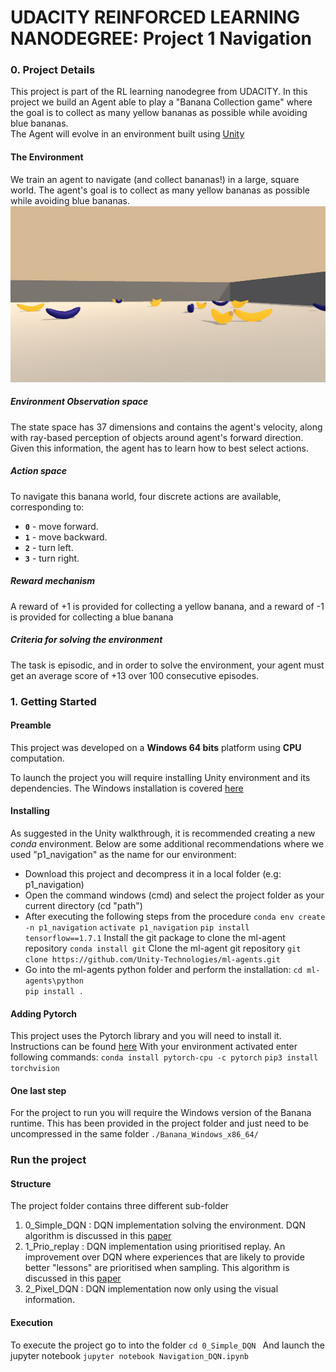 # UDACITY REINFORCED LEARNING NANODEGREE: Project 1 Navigation  
  
### 0. Project Details  
  
This project is part of the RL learning nanodegree from UDACITY. In this project we build an Agent able to play a "Banana Collection game"  where the goal is to collect as many yellow bananas as possible while avoiding blue bananas.  
The Agent will evolve in an environment built using [Unity](https://blogs.unity3d.com/2017/09/19/introducing-unity-machine-learning-agents/) 
  
#### The Environment  
  
We train an agent to navigate (and collect bananas!) in a large, square world.  The agent's goal is to collect as many yellow bananas as possible while avoiding blue bananas.  
  ![BananaWorld](./images/banana_world.jpg)
##### Environment Observation space  
The state space has 37 dimensions and contains the agent's velocity, along with ray-based perception of objects around agent's forward direction. Given this information, the agent has to learn how to best select actions.  
  
##### Action space  
To navigate this banana world, four discrete actions are available, corresponding to:  
- **`0`** - move forward.  
- **`1`** - move backward.  
- **`2`** - turn left.  
- **`3`** - turn right.  
  
##### Reward mechanism  
A reward of +1 is provided for collecting a yellow banana, and a reward of -1 is provided for collecting a blue banana  
  
##### Criteria for solving the environment  
The task is episodic, and in order to solve the environment, your agent must get an average score of +13 over 100 consecutive episodes.  
  
### 1. Getting Started  
  
#### Preamble  

This project was developed on a **Windows 64 bits** platform using **CPU** computation.

To launch the project you will require installing Unity environment and its dependencies. The Windows installation is covered [here](https://github.com/Unity-Technologies/ml-agents/blob/master/docs/Installation-Windows.md)

#### Installing

As suggested in the Unity walkthrough, it is recommended creating a new *conda*  environment. Below are some additional recommendations where we used "p1_navigation" as the name for our environment:

* Download this project and decompress it in a local folder (e.g: p1_navigation)
* Open the command windows (cmd) and select the project folder as your current directory (cd "path")
* After executing the following steps from the procedure
 `conda env create -n p1_navigation`
 `activate p1_navigation`
 `pip install tensorflow==1.7.1`
 Install the git package to clone the ml-agent repository
 `conda install git`
Clone the ml-agent git repository
 `git clone https://github.com/Unity-Technologies/ml-agents.git`
* Go into the ml-agents python folder and perform the installation: 
 `cd ml-agents\python`  
 `pip install .`  
 
#### Adding Pytorch
This project uses the Pytorch library and you will need to install it. Instructions can be found [here](https://pytorch.org/)
 With your environment activated enter following commands:
`conda install pytorch-cpu -c pytorch`
`pip3 install torchvision`


#### One last step
For the project to run you will require the Windows version of the Banana runtime. This has been provided in the project folder and just need to be uncompressed in the same folder `./Banana_Windows_x86_64/`

### Run the project  
 
 #### Structure

 The project folder contains three different sub-folder  
1. 0_Simple_DQN : DQN implementation solving the environment. DQN algorithm is discussed in this [paper](https://storage.googleapis.com/deepmind-media/dqn/DQNNaturePaper.pdf)
2. 1_Prio_replay : DQN implementation using prioritised replay. An improvement over DQN where experiences that are likely to provide better "lessons" are prioritised when sampling. This algorithm is discussed in this [paper](https://arxiv.org/abs/1511.05952) 
3. 2_Pixel_DQN : DQN implementation now only using the visual information.

#### Execution

To execute the project go to into the folder 
`cd 0_Simple_DQN `
And launch the jupyter notebook
`jupyter notebook Navigation_DQN.ipynb`

